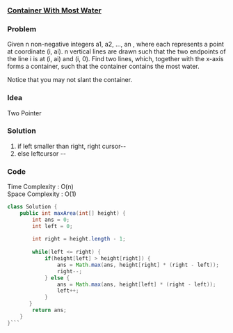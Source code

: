 ### [Container With Most Water](https://leetcode.com/problems/container-with-most-water/)

### Problem
Given n non-negative integers a1, a2, ..., an , where each represents a point at coordinate (i, ai). n vertical lines are drawn such that the two endpoints of the line i is at (i, ai) and (i, 0). Find two lines, which, together with the x-axis forms a container, such that the container contains the most water.

Notice that you may not slant the container.

### Idea
Two Pointer

### Solution
1. if left smaller than right, right cursor--
2. else leftcursor --

### Code
Time Complexity : O(n) \
Space Complexity : O(1)
```java
class Solution {
    public int maxArea(int[] height) {
        int ans = 0;
        int left = 0;
        
        int right = height.length - 1;
        
        while(left <= right) {
            if(height[left] > height[right]) {
                ans = Math.max(ans, height[right] * (right - left));
                right--;
            } else {
                ans = Math.max(ans, height[left] * (right - left));
                left++;
            }
       }        
        return ans;
    }
}```



